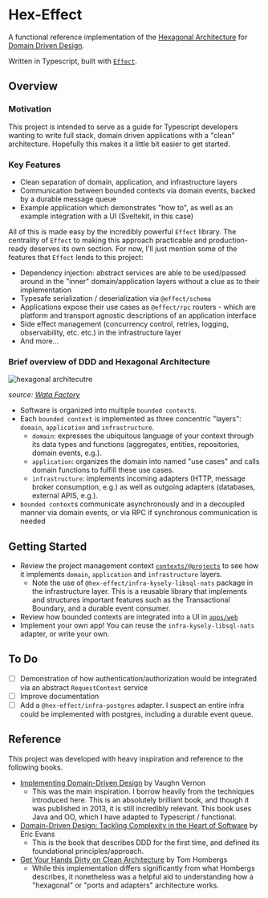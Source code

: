 # Hex-Effect

A functional reference implementation of the [Hexagonal Architecture](<https://en.wikipedia.org/wiki/Hexagonal_architecture_(software)>) for [Domain Driven Design](https://www.domainlanguage.com/ddd/).

Written in Typescript, built with [`Effect`](https://effect.website/).

## Overview

### Motivation

This project is intended to serve as a guide for Typescript developers wanting to write full stack, domain driven applications with a "clean" architecture. Hopefully this makes it a little bit easier to get started.

### Key Features

- Clean separation of domain, application, and infrastructure layers
- Communication between bounded contexts via domain events, backed by a durable message queue
- Example application which demonstrates "how to", as well as an example integration with a UI (Sveltekit, in this case)

All of this is made easy by the incredibly powerful `Effect` library. The centrality of `Effect` to making this approach practicable and production-ready deserves its own section. For now, I'll just mention some of the features that `Effect` lends to this project:

- Dependency injection: abstract services are able to be used/passed around in the "inner" domain/application layers without a clue as to their implementation
- Typesafe serialization / deserialization via `@effect/schema`
- Applications expose their use cases as `@effect/rpc` routers - which are platform and transport agnostic descriptions of an application interface
- Side effect management (concurrency control, retries, logging, observability, etc. etc.) in the infrastructure layer
- And more...

### Brief overview of DDD and Hexagonal Architecture

![hexagonal architecutre](https://wata.es/wp-content/uploads/2021/05/diagrama-arquitectura-hexagonal-wata-factory-1024x796.png)

_source: [Wata Factory](https://wata.es/hexagonal-architecture-introduction-and-structure/)_

- Software is organized into multiple `bounded context`s.
- Each `bounded context` is implemented as three concentric "layers": `domain`, `application` and `infrastructure`.
  - `domain`: expresses the ubiquitous language of your context through its data types and functions (aggregates, entities, repositories, domain events, e.g.).
  - `application`: organizes the domain into named "use cases" and calls domain functions to fulfill these use cases.
  - `infrastructure`: implements incoming adapters (HTTP, message broker consumption, e.g.) as well as outgoing adapters (databases, external APIS, e.g.).
- `bounded context`s communicate asynchronously and in a decoupled manner via domain events, or via RPC if synchronous communication is needed

## Getting Started

- Review the project management context [`contexts/@projects`](./contexts/@projects/) to see how it implements `domain`, `application` and `infrastructure` layers.
  - Note the use of `@hex-effect/infra-kysely-libsql-nats` package in the infrastructure layer. This is a reusable library that implements and structures important features such as the Transactional Boundary, and a durable event consumer.
- Review how bounded contexts are integrated into a UI in [`apps/web`](./apps/web/)
- Implement your own app! You can reuse the `infra-kysely-libsql-nats` adapter, or write your own.

## To Do

- [ ] Demonstration of how authentication/authorization would be integrated via an abstract `RequestContext` service
- [ ] Improve documentation
- [ ] Add a `@hex-effect/infra-postgres` adapter. I suspect an entire infra could be implemented with postgres, including a durable event queue.

## Reference

This project was developed with heavy inspiration and reference to the following books.

- <u>[Implementing Domain-Driven Design](https://www.amazon.com/Implementing-Domain-Driven-Design-Vaughn-Vernon/dp/0321834577)</u> by Vaughn Vernon
  - This was the main inspiration. I borrow heavily from the techniques introduced here. This is an absolutely brilliant book, and though it was published in 2013, it is still incredibly relevant. This book uses Java and OO, which I have adapted to Typescript / functional.
- <u>[Domain-Driven Design: Tackling Complexity in the Heart of Software](https://www.amazon.com/Domain-Driven-Design-Tackling-Complexity-Software/dp/0321125215/)</u> by Eric Evans
  - This is the book that describes DDD for the first time, and defined its foundational principles/approach.
- <u>[Get Your Hands Dirty on Clean Architecture](https://www.amazon.com/Hands-Dirty-Clean-Architecture-hands/dp/1839211962)</u> by Tom Hombergs
  - While this implementation differs significantly from what Hombergs describes, it nonetheless was a helpful aid to understanding how a "hexagonal" or "ports and adapters" architecture works.
